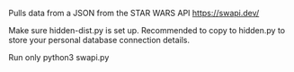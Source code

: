 Pulls data from a JSON from the STAR WARS API 
https://swapi.dev/

Make sure hidden-dist.py is set up. 
Recommended to copy to hidden.py to store your personal database connection details.

Run only python3 swapi.py
